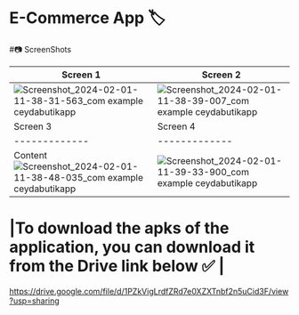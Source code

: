 # E-Commerce App 🏷️

#📷 ScreenShots

| Screen 1 | Screen 2 |
| ------------- | ------------- |
|![Screenshot_2024-02-01-11-38-31-563_com example ceydabutikapp](https://github.com/ceydaucdirhem/flutter_fashion_e-commerce_app/assets/80065036/835b3829-cdf2-474a-8e0d-b16d7c0ab420) | ![Screenshot_2024-02-01-11-38-39-007_com example ceydabutikapp](https://github.com/ceydaucdirhem/flutter_fashion_e-commerce_app/assets/80065036/5e05eeb4-d828-47fc-9d3a-f1515f92b0d0)  |
| Screen 3 | Screen 4 |
| ------------- | ------------- |
| Content ![Screenshot_2024-02-01-11-38-48-035_com example ceydabutikapp](https://github.com/ceydaucdirhem/flutter_fashion_e-commerce_app/assets/80065036/2fc8f8ba-50f8-4dd4-9358-4204fd391740)  |  ![Screenshot_2024-02-01-11-39-33-900_com example ceydabutikapp](https://github.com/ceydaucdirhem/flutter_fashion_e-commerce_app/assets/80065036/c82346eb-ce32-4022-b80c-72427ce4eb77)  |


# |To download the apks of the application, you can download it from the Drive link below ✅ |
https://drive.google.com/file/d/1PZkVigLrdfZRd7e0XZXTnbf2n5uCid3F/view?usp=sharing
